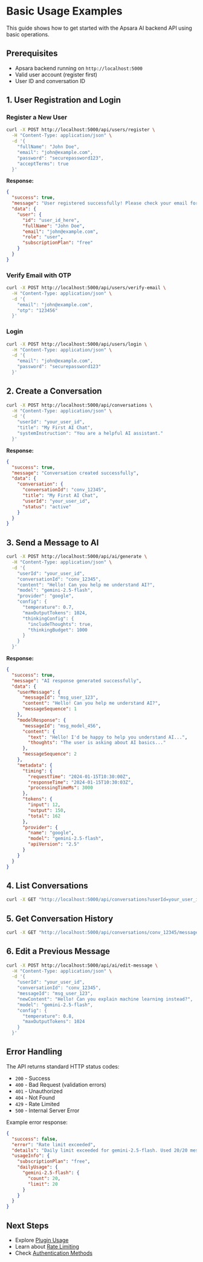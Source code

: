 # Basic Usage Examples

This guide shows how to get started with the Apsara AI backend API using basic operations.

## Prerequisites

- Apsara backend running on `http://localhost:5000`
- Valid user account (register first)
- User ID and conversation ID

## 1. User Registration and Login

### Register a New User

```bash
curl -X POST http://localhost:5000/api/users/register \
  -H "Content-Type: application/json" \
  -d '{
    "fullName": "John Doe",
    "email": "john@example.com",
    "password": "securepassword123",
    "acceptTerms": true
  }'
```

**Response:**
```json
{
  "success": true,
  "message": "User registered successfully! Please check your email for verification.",
  "data": {
    "user": {
      "id": "user_id_here",
      "fullName": "John Doe",
      "email": "john@example.com",
      "role": "user",
      "subscriptionPlan": "free"
    }
  }
}
```

### Verify Email with OTP

```bash
curl -X POST http://localhost:5000/api/users/verify-email \
  -H "Content-Type: application/json" \
  -d '{
    "email": "john@example.com",
    "otp": "123456"
  }'
```

### Login

```bash
curl -X POST http://localhost:5000/api/users/login \
  -H "Content-Type: application/json" \
  -d '{
    "email": "john@example.com",
    "password": "securepassword123"
  }'
```

## 2. Create a Conversation

```bash
curl -X POST http://localhost:5000/api/conversations \
  -H "Content-Type: application/json" \
  -d '{
    "userId": "your_user_id",
    "title": "My First AI Chat",
    "systemInstruction": "You are a helpful AI assistant."
  }'
```

**Response:**
```json
{
  "success": true,
  "message": "Conversation created successfully",
  "data": {
    "conversation": {
      "conversationId": "conv_12345",
      "title": "My First AI Chat",
      "userId": "your_user_id",
      "status": "active"
    }
  }
}
```

## 3. Send a Message to AI

```bash
curl -X POST http://localhost:5000/api/ai/generate \
  -H "Content-Type: application/json" \
  -d '{
    "userId": "your_user_id",
    "conversationId": "conv_12345",
    "content": "Hello! Can you help me understand AI?",
    "model": "gemini-2.5-flash",
    "provider": "google",
    "config": {
      "temperature": 0.7,
      "maxOutputTokens": 1024,
      "thinkingConfig": {
        "includeThoughts": true,
        "thinkingBudget": 1000
      }
    }
  }'
```

**Response:**
```json
{
  "success": true,
  "message": "AI response generated successfully",
  "data": {
    "userMessage": {
      "messageId": "msg_user_123",
      "content": "Hello! Can you help me understand AI?",
      "messageSequence": 1
    },
    "modelResponse": {
      "messageId": "msg_model_456",
      "content": {
        "text": "Hello! I'd be happy to help you understand AI...",
        "thoughts": "The user is asking about AI basics..."
      },
      "messageSequence": 2
    },
    "metadata": {
      "timing": {
        "requestTime": "2024-01-15T10:30:00Z",
        "responseTime": "2024-01-15T10:30:03Z",
        "processingTimeMs": 3000
      },
      "tokens": {
        "input": 12,
        "output": 150,
        "total": 162
      },
      "provider": {
        "name": "google",
        "model": "gemini-2.5-flash",
        "apiVersion": "2.5"
      }
    }
  }
}
```

## 4. List Conversations

```bash
curl -X GET "http://localhost:5000/api/conversations?userId=your_user_id&limit=10"
```

## 5. Get Conversation History

```bash
curl -X GET "http://localhost:5000/api/conversations/conv_12345/messages?userId=your_user_id"
```

## 6. Edit a Previous Message

```bash
curl -X POST http://localhost:5000/api/ai/edit-message \
  -H "Content-Type: application/json" \
  -d '{
    "userId": "your_user_id",
    "conversationId": "conv_12345",
    "messageId": "msg_user_123",
    "newContent": "Hello! Can you explain machine learning instead?",
    "model": "gemini-2.5-flash",
    "config": {
      "temperature": 0.8,
      "maxOutputTokens": 1024
    }
  }'
```

## Error Handling

The API returns standard HTTP status codes:

- `200` - Success
- `400` - Bad Request (validation errors)
- `401` - Unauthorized
- `404` - Not Found
- `429` - Rate Limited
- `500` - Internal Server Error

Example error response:
```json
{
  "success": false,
  "error": "Rate limit exceeded",
  "details": "Daily limit exceeded for gemini-2.5-flash. Used 20/20 messages today.",
  "usageInfo": {
    "subscriptionPlan": "free",
    "dailyUsage": {
      "gemini-2.5-flash": {
        "count": 20,
        "limit": 20
      }
    }
  }
}
```

## Next Steps

- Explore [Plugin Usage](02-plugin-usage.md)
- Learn about [Rate Limiting](03-rate-limiting.md)
- Check [Authentication Methods](04-authentication.md) 